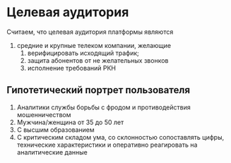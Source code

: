 # Целевая аудитория

Считаем, что целевая аудитория платформы являются
1. средние и крупные телеком компании, желающие
   1. верифицировать исходящий трафик;
   2. защита абонентов от не желательных звонков
   3. исполнение требований РКН

## Гипотетический портрет пользователя

1. Аналитики службы борьбы с фродом и противодействия мошенничеством
2. Мужчина/женщина от 35 до 50 лет
3. С высшим образованием
4. С критическим складом ума, со склонностью сопоставлять цифры, технические характеристики и оперативно реагировать на аналитические данные
